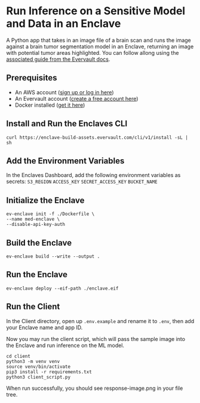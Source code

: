 # Run Inference on a Sensitive Model and Data in an Enclave

A Python app that takes in an image file of a brain scan and runs the image against a brain tumor segmentation model in an Enclave, returning an image with potential tumor areas highlighted. You can follow allong using the [associated guide from the Evervault docs](https://docs.evervault.com/guides/medical-enclave).


## Prerequisites

- An AWS account ([sign up or log in here](https://portal.aws.amazon.com/))
- An Evervault account ([create a free account here](https://app.evervault.com/register))
- Docker installed ([get it here](https://docs.docker.com/get-docker/))


## Install and Run the Enclaves CLI

```
curl https://enclave-build-assets.evervault.com/cli/v1/install -sL | sh
```


## Add the Environment Variables
In the Enclaves Dashboard, add the following environment variables as secrets:
`S3_REGION`
`ACCESS_KEY`
`SECRET_ACCESS_KEY`
`BUCKET_NAME`


## Initialize the Enclave

```
ev-enclave init -f ./Dockerfile \
--name med-enclave \
--disable-api-key-auth
```


## Build the Enclave

`ev-enclave build --write --output .`


## Run the Enclave

`ev-enclave deploy --eif-path ./enclave.eif`

## Run the Client

In the Client directory, open up `.env.example` and rename it to `.env`, then add your Enclave name and app ID.

Now you may run the client script, which will pass the sample image into the Enclave and run inference on the ML model. 

```
cd client
python3 -m venv venv
source venv/bin/activate
pip3 install -r requirements.txt
python3 client_script.py
```

When run successfully, you should see response-image.png in your file tree.